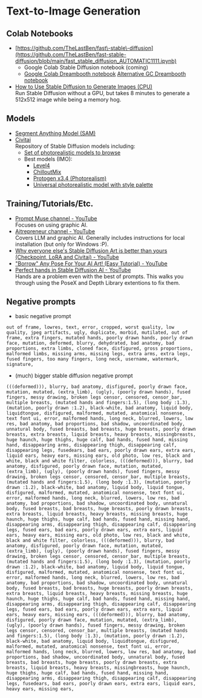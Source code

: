 # Text-to-Image Generation

## Colab Notebooks

- [https://github.com/TheLastBen/fast\-stable\-diffusion](https://github.com/TheLastBen/fast-stable-diffusion/blob/main/fast_stable_diffusion_AUTOMATIC1111.ipynb) 
  - Google Colab Stable Diffusion notebook (coming)
  - [Google Colab Dreambooth notebook](https://colab.research.google.com/github/TheLastBen/fast-stable-diffusion/blob/main/fast-DreamBooth.ipynb)
 [Alternative GC Dreambooth notebook](https://colab.research.google.com/github/ShivamShrirao/diffusers/blob/main/examples/dreambooth/DreamBooth_Stable_Diffusion.ipynb)
- [How to Use Stable Diffusion to Generate Images (CPU)](https://colab.research.google.com/drive/1NA8XytvxOT841JtaTao896Gm_SFT66N4?usp=sharing&ref=assemblyai.com#scrollTo=6yCG-zQL9ByF)  
Run Stable Diffusion without a GPU, but takes 8 minutes to generate a 512x512 image while being a memory hog.

## Models
- [Segment Anything Model (SAM)](https://github.com/facebookresearch/segment-anything)
- [Civitai](https://civitai.com/)  
Repository of Stable Diffusion models including:
  - [Set of photorealistic models to browse](https://civitai.com/tag/photorealistic)
  - Best models (IMO):
    - [Level4](https://civitai.com/models/17449/level4)
    - [ChilloutMix](https://civitai.com/models/6424/chilloutmix)  
    - [Protogen x3.4 (Photorealism)](https://civitai.com/models/3666/protogen-x34-photorealism-official-release)
    - [Universal photorealistic model with style palette](https://civitai.com/models/16916/universal-photorealistic-model-with-style-palette)

## Training/Tutorials/Etc.
- [Prompt Muse channel - YouTube](https://www.youtube.com/@promptmuse)  
Focuses on using graphic AI.
- [Aitrepreneur channel - YouTube](https://www.youtube.com/@Aitrepreneur)  
Covers LLM and graphic AI. Generally includes instructions for local installation (but only for Windows :P).
- [Why everyone else's Stable Diffusion Art is better than yours (Checkpoint, LoRA and Civitai) - YouTube](https://www.youtube.com/watch?v=GBYD-CyTt7w)
- ["Borrow" Any Pose For Your AI Art! (Easy Tutorial) - YouTube](https://www.youtube.com/watch?v=p57iJeqGEoo)
- [Perfect hands in Stable Diffusion AI - YouTube](https://www.youtube.com/watch?v=IPmxnMTFVtY)  
Hands are a problem even with the best of prompts. This walks you through using the PoseX and Depth Library extentions to fix them.

## Negative prompts
- basic negative prompt
```
out of frame, lowres, text, error, cropped, worst quality, low quality, jpeg artifacts, ugly, duplicate, morbid, mutilated, out of frame, extra fingers, mutated hands, poorly drawn hands, poorly drawn face, mutation, deformed, blurry, dehydrated, bad anatomy, bad proportions, extra limbs, cloned face, disfigured, gross proportions, malformed limbs, missing arms, missing legs, extra arms, extra legs, fused fingers, too many fingers, long neck, username, watermark, signature,
```
- (much) bigger stable diffusion negative prompt
```
(((deformed))), blurry, bad anatomy, disfigured, poorly drawn face, mutation, mutated, (extra_limb), (ugly), (poorly drawn hands), fused fingers, messy drawing, broken legs censor, censored, censor_bar, multiple breasts, (mutated hands and fingers:1.5), (long body :1.3), (mutation, poorly drawn :1.2), black-white, bad anatomy, liquid body, liquidtongue, disfigured, malformed, mutated, anatomical nonsense, text font ui, error, malformed hands, long neck, blurred, lowers, low res, bad anatomy, bad proportions, bad shadow, uncoordinated body, unnatural body, fused breasts, bad breasts, huge breasts, poorly drawn breasts, extra breasts, liquid breasts, heavy breasts, missingbreasts, huge haunch, huge thighs, huge calf, bad hands, fused hand, missing hand, disappearing arms, disappearing thigh, disappearing calf, disappearing legs, fusedears, bad ears, poorly drawn ears, extra ears, liquid ears, heavy ears, missing ears, old photo, low res, black and white, black and white filter, colorless, (((deformed))), blurry, bad anatomy, disfigured, poorly drawn face, mutation, mutated, (extra_limb), (ugly), (poorly drawn hands), fused fingers, messy drawing, broken legs censor, censored, censor_bar, multiple breasts, (mutated hands and fingers:1.5), (long body :1.3), (mutation, poorly drawn :1.2), black-white, bad anatomy, liquid body, liquid tongue, disfigured, malformed, mutated, anatomical nonsense, text font ui, error, malformed hands, long neck, blurred, lowers, low res, bad anatomy, bad proportions, bad shadow, uncoordinated body, unnatural body, fused breasts, bad breasts, huge breasts, poorly drawn breasts, extra breasts, liquid breasts, heavy breasts, missing breasts, huge haunch, huge thighs, huge calf, bad hands, fused hand, missing hand, disappearing arms, disappearing thigh, disappearing calf, disappearing legs, fused ears, bad ears, poorly drawn ears, extra ears, liquid ears, heavy ears, missing ears, old photo, low res, black and white, black and white filter, colorless, (((deformed))), blurry, bad anatomy, disfigured, poorly drawn face, mutation, mutated, (extra_limb), (ugly), (poorly drawn hands), fused fingers, messy drawing, broken legs censor, censored, censor_bar, multiple breasts, (mutated hands and fingers:1.5), (long body :1.3), (mutation, poorly drawn :1.2), black-white, bad anatomy, liquid body, liquid tongue, disfigured, malformed, mutated, anatomical nonsense, text font ui, error, malformed hands, long neck, blurred, lowers, low res, bad anatomy, bad proportions, bad shadow, uncoordinated body, unnatural body, fused breasts, bad breasts, huge breasts, poorly drawn breasts, extra breasts, liquid breasts, heavy breasts, missing breasts, huge haunch, huge thighs, huge calf, bad hands, fused hand, missing hand, disappearing arms, disappearing thigh, disappearing calf, disappearing legs, fused ears, bad ears, poorly drawn ears, extra ears, liquid ears, heavy ears, missing ears, (((deformed))), blurry, bad anatomy, disfigured, poorly drawn face, mutation, mutated, (extra_limb), (ugly), (poorly drawn hands), fused fingers, messy drawing, broken legs censor, censored, censor_bar, multiple breasts, (mutated hands and fingers:1.5), (long body :1.3), (mutation, poorly drawn :1.2), black-white, bad anatomy, liquid body, liquidtongue, disfigured, malformed, mutated, anatomical nonsense, text font ui, error, malformed hands, long neck, blurred, lowers, low res, bad anatomy, bad proportions, bad shadow, uncoordinated body, unnatural body, fused breasts, bad breasts, huge breasts, poorly drawn breasts, extra breasts, liquid breasts, heavy breasts, missingbreasts, huge haunch, huge thighs, huge calf, bad hands, fused hand, missing hand, disappearing arms, disappearing thigh, disappearing calf, disappearing legs, fusedears, bad ears, poorly drawn ears, extra ears, liquid ears, heavy ears, missing ears,
```
